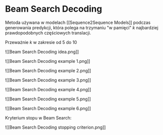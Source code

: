 # Beam Search Decoding

Metoda używana w modelach [[Sequence2Sequence Models]] podczas generowania predykcji, która polega na trzymaniu "w pamięci" $k$ najbardziej prawdopodobnych częściowych translacji.

Przeważnie $k$ w zakresie od 5 do 10

![[Beam Search Decoding idea.png]]

![[Beam Search Decoding example 1.png]]

![[Beam Search Decoding example 2.png]]

![[Beam Search Decoding example 3.png]]

![[Beam Search Decoding example 4.png]]

![[Beam Search Decoding example 5.png]]

![[Beam Search Decoding example 6.png]]

Kryterium stopu w Beam Search:

![[Beam Search Decoding stopping criterion.png]]

